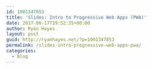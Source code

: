 ```yaml
---
id: 1001347853
title: 'Slides: Intro to Progressive Web Apps (PWA)'
date: 2017-06-17T19:52:35+00:00
author: Ryan Hayes
layout: post
guid: http://ryanhayes.net/?p=1001347853
permalink: /slides-intro-progressive-web-apps-pwa/
categories:
  - Blog
---
```


